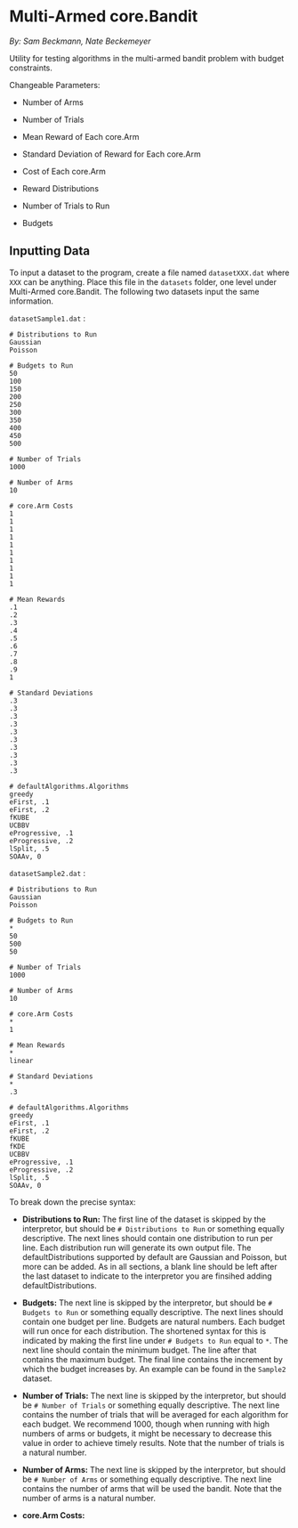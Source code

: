 Multi-Armed core.Bandit
==================

*By: Sam Beckmann, Nate Beckemeyer*

Utility for testing algorithms in the multi-armed bandit problem with budget constraints.

Changeable Parameters:

* Number of Arms

* Number of Trials

* Mean Reward of Each core.Arm

* Standard Deviation of Reward for Each core.Arm

* Cost of Each core.Arm

* Reward Distributions

* Number of Trials to Run

* Budgets

Inputting Data
--------------

To input a dataset to the program, create a file named `datasetXXX.dat` where `XXX` can be anything.
Place this file in the `datasets` folder, one level under Multi-Armed core.Bandit.
The following two datasets input the same information.

`datasetSample1.dat` :

```
# Distributions to Run
Gaussian
Poisson

# Budgets to Run
50
100
150
200
250
300
350
400
450
500

# Number of Trials
1000

# Number of Arms
10

# core.Arm Costs
1
1
1
1
1
1
1
1
1
1

# Mean Rewards
.1
.2
.3
.4
.5
.6
.7
.8
.9
1

# Standard Deviations
.3
.3
.3
.3
.3
.3
.3
.3
.3
.3

# defaultAlgorithms.Algorithms
greedy
eFirst, .1
eFirst, .2
fKUBE
UCBBV
eProgressive, .1
eProgressive, .2
lSplit, .5
SOAAv, 0
```
`datasetSample2.dat` :
```
# Distributions to Run
Gaussian
Poisson

# Budgets to Run
*
50
500
50

# Number of Trials
1000

# Number of Arms
10

# core.Arm Costs
*
1

# Mean Rewards
*
linear

# Standard Deviations
*
.3

# defaultAlgorithms.Algorithms
greedy
eFirst, .1
eFirst, .2
fKUBE
fKDE
UCBBV
eProgressive, .1
eProgressive, .2
lSplit, .5
SOAAv, 0

```
To break down the precise syntax:

* **Distributions to Run:** The first line of the dataset is skipped by the interpretor, but should be `# Distributions to Run` or something equally descriptive. The next lines should contain one distribution to run per line. Each distribution run will generate its own output file. The defaultDistributions supported by default are Gaussian and Poisson, but more can be added. As in all sections, a blank line should be left after the last dataset to indicate to the interpretor you are finsihed adding defaultDistributions.

* **Budgets:** The next line is skipped by the interpretor, but should be `# Budgets to Run` or something equally descriptive. The next lines should contain one budget per line. Budgets are natural numbers. Each budget will run once for each distribution. The shortened syntax for this is indicated by making the first line under `# Budgets to Run` equal to `*`. The next line should contain the minimum budget. The line after that contains the maximum budget. The final line contains the increment by which the budget increases by. An example can be found in the `Sample2` dataset.

* **Number of Trials:** The next line is skipped by the interpretor, but should be `# Number of Trials` or something equally descriptive. The next line contains the number of trials that will be averaged for each algorithm for each budget. We recommend 1000, though when running with high numbers of arms or budgets, it might be necessary to decrease this value in order to achieve timely results. Note that the number of trials is a natural number.

* **Number of Arms:** The next line is skipped by the interpretor, but should be `# Number of Arms` or something equally descriptive. The next line contains the number of arms that will be used the bandit. Note that the number of arms is a natural number.

* **core.Arm Costs:**